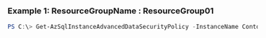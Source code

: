 ### Example 1: ResourceGroupName            : ResourceGroup01
```powershell
PS C:\> Get-AzSqlInstanceAdvancedDataSecurityPolicy -InstanceName ContosoManagedInstanceName -ResourceGroupName MyResourceGroup
```

